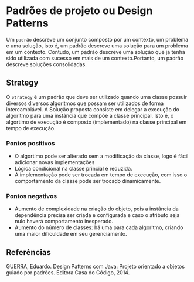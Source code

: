 # Padrões de projeto ou Design Patterns

Um `padrão` descreve um conjunto composto por um contexto, um problema e uma solução, isto é, um padrão descreve uma solução para um problema em um contexto. Contudo, um padrão descreve uma solução que ja tenha sido utilizada com sucesso em mais de um contexto.Portanto, um padrão descreve soluções consolidadas.


## Strategy

 O `Strategy` é um padrão que deve ser utilizado quando uma classe possuir diversos diversos algoritmos que possam ser utilizados de forma intercambiável. A Solução proposta consiste em delegar a execução do algoritmo para uma instância que compõe a classe principal. Isto é, o algortimo de execução é composto (implementado) na classe principal em tempo de execução.

### Pontos positivos
* O algortimo pode ser alterado sem a modificação da classe, logo é fácil adicionar novas implementações
* Lógica condicional na classe princial é reduzida.
* A implementação pode ser trocada em tempo de execução, com isso o comportamento da classe pode ser trocado dinamicamente.

### Pontos negativos
* Aumento de complexidade na criação do objeto, pois a instância da dependência precisa ser criada e configurada e caso o atributo seja nulo haverá comportamento inesperado.
* Aumento do número de classes: há uma para cada algoritmo, criando uma maior dificuldade em seu gerenciamento.





## Referências

GUERRA, Eduardo. Design Patterns com Java: Projeto orientado a objetos guiado por padrões. Editora Casa do Código,
2014.
